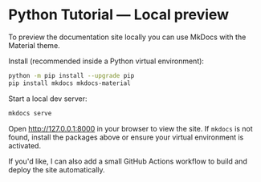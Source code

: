 # Python Tutorial — Local preview

To preview the documentation site locally you can use MkDocs with the Material theme.

Install (recommended inside a Python virtual environment):

```bash
python -m pip install --upgrade pip
pip install mkdocs mkdocs-material
```

Start a local dev server:

```bash
mkdocs serve
```

Open http://127.0.0.1:8000 in your browser to view the site. If `mkdocs` is not found, install the packages above or ensure your virtual environment is activated.

If you'd like, I can also add a small GitHub Actions workflow to build and deploy the site automatically.
